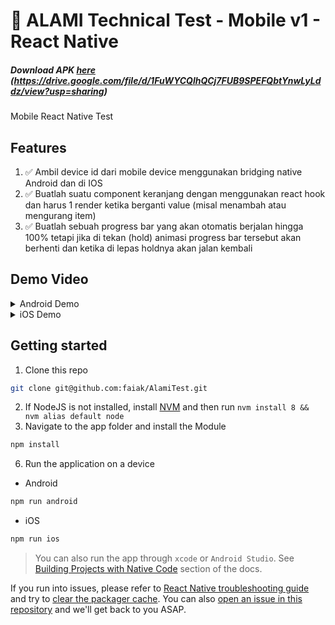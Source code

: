 # 🚀 ALAMI Technical Test - Mobile v1 - React Native

##### Download APK [here] (https://drive.google.com/file/d/1FuWYCQlhQCj7FUB9SPEFQbtYnwLyLddz/view?usp=sharing)

Mobile React Native Test

## Features

1. :white_check_mark: Ambil device id dari mobile device menggunakan bridging native Android dan di IOS
2. :white_check_mark: Buatlah suatu component keranjang dengan menggunakan react hook dan harus 1 render
ketika berganti value (misal menambah atau mengurang item)
3. :white_check_mark: Buatlah sebuah progress bar yang akan otomatis berjalan hingga 100% tetapi jika di tekan
(hold) animasi progress bar tersebut akan berhenti dan ketika di lepas holdnya akan jalan
kembali


## Demo Video 


<details>
  <summary>Android Demo</summary>
  
  https://user-images.githubusercontent.com/42857064/172669643-c38ec6af-f67b-4d31-a388-e84e8bf0f73e.mp4
  
</details>

<details>
  <summary>iOS Demo</summary>
 
  https://user-images.githubusercontent.com/42857064/172669713-6c0d8e32-2b58-4f5e-bdf6-35c219ee15e6.mp4
</details>


## Getting started

1. Clone this repo

```bash
git clone git@github.com:faiak/AlamiTest.git
```

2. If NodeJS is not installed, install [NVM](https://github.com/creationix/nvm) and then run `nvm install 8 && nvm alias default node`
3.  Navigate to the app folder and install the Module

```bash
npm install
```

6. Run the application on a device

* Android

```bash
npm run android
```

* iOS

```bash
npm run ios
```

> You can also run the app through `xcode` or `Android Studio`. See [Building Projects with Native Code]((https://facebook.github.io/react-native/docs/getting-started.html)) section of the docs.

If you run into issues, please refer to [React Native troubleshooting guide](https://facebook.github.io/react-native/docs/troubleshooting.html#content) and try to [clear the packager cache](https://gist.github.com/EQuimper/a14c19461b7018dabca2dd6c3f123671). You can also [open an issue in this repository](https://github.com/addisonglobal/native-technical-test/issues/new) and we'll get back to you ASAP.


[//]: #
[here]: https://drive.google.com/file/d/1FuWYCQlhQCj7FUB9SPEFQbtYnwLyLddz/view?usp=sharing
